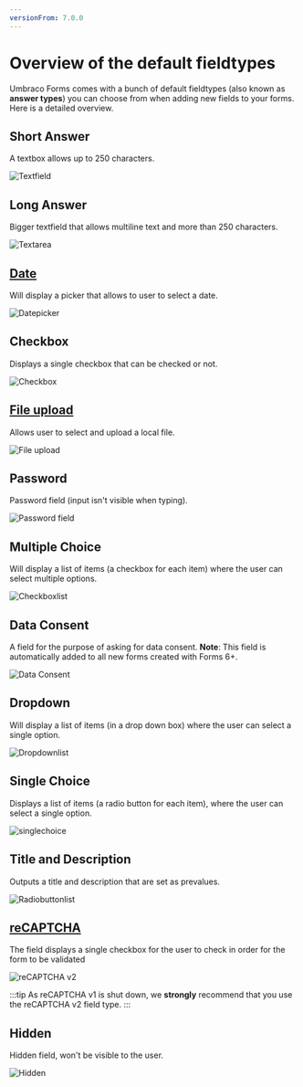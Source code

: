 ```yaml
---
versionFrom: 7.0.0
---
```


# Overview of the default fieldtypes

Umbraco Forms comes with a bunch of default fieldtypes (also known as **answer types**) you can choose from when adding new fields to your forms. Here is a detailed overview.

## Short Answer
A textbox allows up to 250 characters.

![Textfield](images/shortanswer.png)

## Long Answer
Bigger textfield that allows multiline text and more than 250 characters.

![Textarea](images/longanswer.png)

## [Date](Date)
Will display a picker that allows to user to select a date.

![Datepicker](images/date.png)

## Checkbox
Displays a single checkbox that can be checked or not.

![Checkbox](images/checkbox.png)

## [File upload](FileUpload)
Allows user to select and upload a local file.

![File upload](images/fileupload.png)

## Password
Password field (input isn't visible when typing).

![Password field](images/password.png)

## Multiple Choice
Will display a list of items (a checkbox for each item) where the user can select multiple options.

![Checkboxlist](images/multiplechoice.png)

## Data Consent

A field for the purpose of asking for data consent. **Note**: This field is automatically added to all new forms created with Forms 6+.

![Data Consent](images/dataconsent.png)

## Dropdown
Will display a list of items (in a drop down box) where the user can select a single option.

![Dropdownlist](images/dropdown.png)

## Single Choice
Displays a list of items (a radio button for each item), where the user can select a single option.

![singlechoice](images/singlechoice.png)

## Title and Description
Outputs a title and description that are set as prevalues.

![Radiobuttonlist](images/titleanddescription.png)

## [reCAPTCHA](Recaptcha)
The field displays a single checkbox for the user to check in order for the form to be validated

![reCAPTCHA v2](images/recaptcha2.png)

:::tip
As reCAPTCHA v1 is shut down, we **strongly** recommend that you use the reCAPTCHA v2 field type.
:::

## Hidden
Hidden field, won't be visible to the user.

![Hidden](images/hidden.png)
